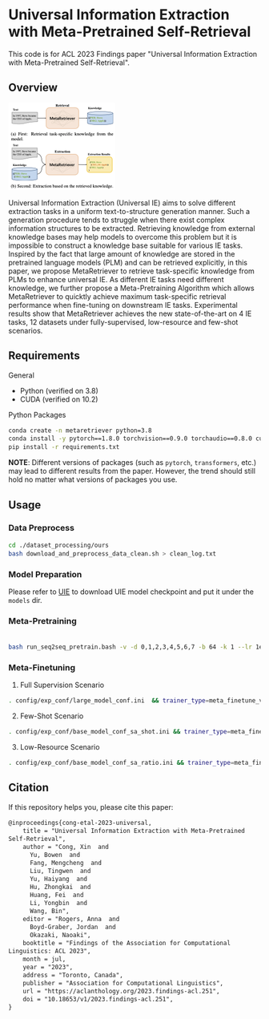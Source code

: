 # Universal Information Extraction with Meta-Pretrained Self-Retrieval

This code is for ACL 2023 Findings paper "Universal Information Extraction with Meta-Pretrained Self-Retrieval".

## Overview

![](img/MetaRetriever.png)

Universal Information Extraction (Universal IE) aims to solve different extraction tasks in a uniform text-to-structure generation manner. Such a generation procedure tends to struggle when there exist complex information structures to be extracted. Retrieving knowledge from external knowledge bases may help models to overcome this problem but it is impossible to construct a knowledge base suitable for various IE tasks. Inspired by the fact that large amount of knowledge are stored in the pretrained language models (PLM) and can be retrieved explicitly, in this paper, we propose MetaRetriever to retrieve task-specific knowledge from PLMs to enhance universal IE. As different IE tasks need different knowledge, we further propose a Meta-Pretraining Algorithm which allows MetaRetriever to quicktly achieve maximum task-specific retrieval performance when fine-tuning on downstream IE tasks. Experimental results show that MetaRetriever achieves the new state-of-the-art on 4 IE tasks, 12 datasets under fully-supervised, low-resource and few-shot scenarios.

## Requirements

General

- Python (verified on 3.8)
- CUDA (verified on 10.2)

Python Packages
``` bash
conda create -n metaretriever python=3.8
conda install -y pytorch==1.8.0 torchvision==0.9.0 torchaudio==0.8.0 cudatoolkit=10.2 -c pytorch
pip install -r requirements.txt
```

**NOTE**: Different versions of packages (such as `pytorch`, `transformers`, etc.) may lead to different results from the paper. However, the trend should still hold no matter what versions of packages you use.

## Usage

### Data Preprocess

``` bash
cd ./dataset_processing/ours
bash download_and_preprocess_data_clean.sh > clean_log.txt
```

### Model Preparation

Please refer to [UIE](https://github.com/universal-ie/UIE) to download UIE model checkpoint and put it under the `models` dir.

### Meta-Pretraining

``` bash

bash run_seq2seq_pretrain.bash -v -d 0,1,2,3,4,5,6,7 -b 64 -k 1 --lr 1e-4 --warmup_ratio 0.06 -i relation/ours_clean --spot_noise 0.0 --asoc_noise 0.0 -f spotasoc --map_config config/offset_map/closest_offset_en.yaml -m ./models/uie-base-en --random_prompt --epoch 4 --trainer_type meta_pretrain_v2 --use_prompt_tuning_model False --output_dir output/meta-pretrained-model
```

### Meta-Finetuning

1. Full Supervision Scenario
``` bash
. config/exp_conf/large_model_conf.ini  && trainer_type=meta_finetune_v2 model_name=meta-pretrained-model dataset_name=relation/conll04 selected_gpus=0,1,2,3,4,5,6,7 BATCH_SIZE=4 use_prompt_tuning_model=False run_time=1 bash scripts_exp/run_exp.bash
```

2. Few-Shot Scenario
``` bash
. config/exp_conf/base_model_conf_sa_shot.ini && trainer_type=meta_finetune_v2 model_name=meta-pretrained-model dataset_name=relation/conll04 selected_gpus=0,1,2,3,4,5,6,7 BATCH_SIZE=16 use_prompt_tuning_model=False bash scripts_exp/run_exp_shot.bash
```

3. Low-Resource Scenario
``` bash
. config/exp_conf/base_model_conf_sa_ratio.ini && trainer_type=meta_finetune_v2 model_name=meta-pretrained-model dataset_name=relation/conll04 selected_gpus=0,1,2,3,4,5,6,7 BATCH_SIZE=16 use_prompt_tuning_model=False bash scripts_exp/run_exp_ratio.bash
```

## Citation

If this repository helps you, please cite this paper:
```
@inproceedings{cong-etal-2023-universal,
    title = "Universal Information Extraction with Meta-Pretrained Self-Retrieval",
    author = "Cong, Xin  and
      Yu, Bowen  and
      Fang, Mengcheng  and
      Liu, Tingwen  and
      Yu, Haiyang  and
      Hu, Zhongkai  and
      Huang, Fei  and
      Li, Yongbin  and
      Wang, Bin",
    editor = "Rogers, Anna  and
      Boyd-Graber, Jordan  and
      Okazaki, Naoaki",
    booktitle = "Findings of the Association for Computational Linguistics: ACL 2023",
    month = jul,
    year = "2023",
    address = "Toronto, Canada",
    publisher = "Association for Computational Linguistics",
    url = "https://aclanthology.org/2023.findings-acl.251",
    doi = "10.18653/v1/2023.findings-acl.251",
}
```
